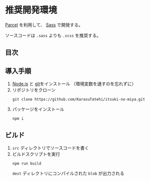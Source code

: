 # 推奨開発環境

[Parcel](https://ja.parceljs.org/) を利用して、 [Sass](https://sass-lang.com/) で開発する。

ソースコードは `.sass` よりも `.scss` を推奨する。

## 目次

## 導入手順

1.  [Node.js](https://nodejs.org/ja/) と [git](https://git-scm.com/)をインストール
    （環境変数を通すのを忘れずに）
2.  リポジトリをクローン
    ```
    git clone https://github.com/KarasuTatehi/itsuki-no-miya.git
    ```
3.  パッケージをインストール
    ```
    npm i
    ```

## ビルド

1.  `src` ディレクトリでソースコードを書く
2.  ビルドスクリプトを実行
    ```
    npm run build
    ```
    `dest` ディレクトリにコンパイルされた `blob` が出力される
